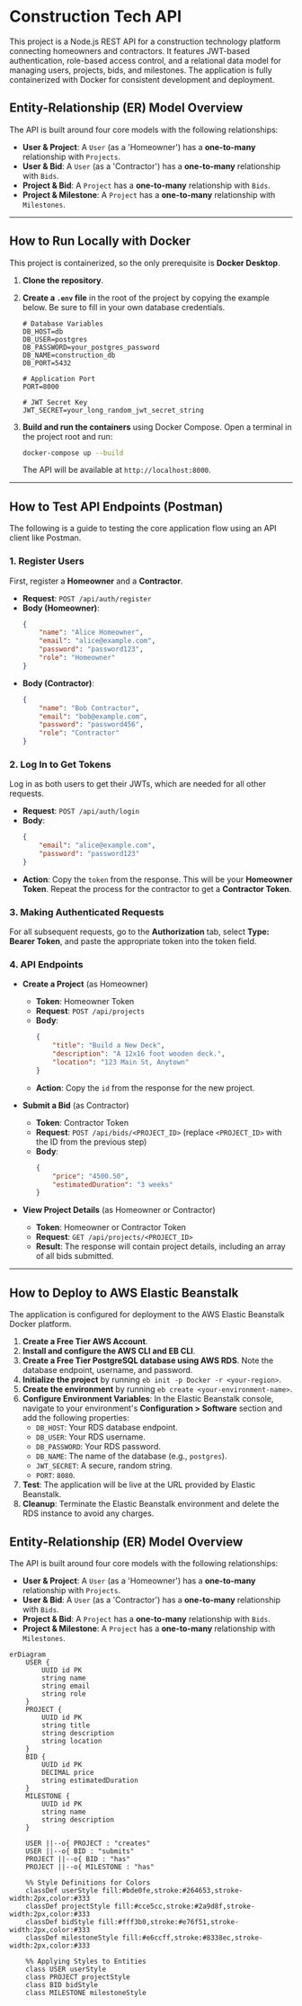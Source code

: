 # Construction Tech API

This project is a Node.js REST API for a construction technology platform connecting homeowners and contractors. It features JWT-based authentication, role-based access control, and a relational data model for managing users, projects, bids, and milestones. The application is fully containerized with Docker for consistent development and deployment.

## Entity-Relationship (ER) Model Overview

The API is built around four core models with the following relationships:

* **User & Project**: A `User` (as a 'Homeowner') has a **one-to-many** relationship with `Projects`.
* **User & Bid**: A `User` (as a 'Contractor') has a **one-to-many** relationship with `Bids`.
* **Project & Bid**: A `Project` has a **one-to-many** relationship with `Bids`.
* **Project & Milestone**: A `Project` has a **one-to-many** relationship with `Milestones`.


***
## How to Run Locally with Docker

This project is containerized, so the only prerequisite is **Docker Desktop**.

1.  **Clone the repository**.

2.  **Create a `.env` file** in the root of the project by copying the example below. Be sure to fill in your own database credentials.

    ```env
    # Database Variables
    DB_HOST=db
    DB_USER=postgres
    DB_PASSWORD=your_postgres_password
    DB_NAME=construction_db
    DB_PORT=5432

    # Application Port
    PORT=8000

    # JWT Secret Key
    JWT_SECRET=your_long_random_jwt_secret_string
    ```

3.  **Build and run the containers** using Docker Compose. Open a terminal in the project root and run:
    ```bash
    docker-compose up --build
    ```
    The API will be available at `http://localhost:8000`.
***
## How to Test API Endpoints (Postman)

The following is a guide to testing the core application flow using an API client like Postman.

### 1. Register Users
First, register a **Homeowner** and a **Contractor**.

* **Request**: `POST /api/auth/register`
* **Body (Homeowner)**:
    ```json
    {
        "name": "Alice Homeowner",
        "email": "alice@example.com",
        "password": "password123",
        "role": "Homeowner"
    }
    ```
* **Body (Contractor)**:
    ```json
    {
        "name": "Bob Contractor",
        "email": "bob@example.com",
        "password": "password456",
        "role": "Contractor"
    }
    ```

### 2. Log In to Get Tokens
Log in as both users to get their JWTs, which are needed for all other requests.

* **Request**: `POST /api/auth/login`
* **Body**:
    ```json
    {
        "email": "alice@example.com",
        "password": "password123"
    }
    ```
* **Action**: Copy the `token` from the response. This will be your **Homeowner Token**. Repeat the process for the contractor to get a **Contractor Token**.

### 3. Making Authenticated Requests
For all subsequent requests, go to the **Authorization** tab, select **Type: Bearer Token**, and paste the appropriate token into the token field.

### 4. API Endpoints
* **Create a Project** (as Homeowner)
    * **Token**: Homeowner Token
    * **Request**: `POST /api/projects`
    * **Body**:
        ```json
        {
            "title": "Build a New Deck",
            "description": "A 12x16 foot wooden deck.",
            "location": "123 Main St, Anytown"
        }
        ```
    * **Action**: Copy the `id` from the response for the new project.

* **Submit a Bid** (as Contractor)
    * **Token**: Contractor Token
    * **Request**: `POST /api/bids/<PROJECT_ID>` (replace `<PROJECT_ID>` with the ID from the previous step)
    * **Body**:
        ```json
        {
            "price": "4500.50",
            "estimatedDuration": "3 weeks"
        }
        ```

* **View Project Details** (as Homeowner or Contractor)
    * **Token**: Homeowner or Contractor Token
    * **Request**: `GET /api/projects/<PROJECT_ID>`
    * **Result**: The response will contain project details, including an array of all bids submitted.
***
## How to Deploy to AWS Elastic Beanstalk

The application is configured for deployment to the AWS Elastic Beanstalk Docker platform.

1.  **Create a Free Tier AWS Account**.
2.  **Install and configure the AWS CLI and EB CLI**.
3.  **Create a Free Tier PostgreSQL database using AWS RDS**. Note the database endpoint, username, and password.
4.  **Initialize the project** by running `eb init -p Docker -r <your-region>`.
5.  **Create the environment** by running `eb create <your-environment-name>`.
6.  **Configure Environment Variables**: In the Elastic Beanstalk console, navigate to your environment's **Configuration > Software** section and add the following properties:
    * `DB_HOST`: Your RDS database endpoint.
    * `DB_USER`: Your RDS username.
    * `DB_PASSWORD`: Your RDS password.
    * `DB_NAME`: The name of the database (e.g., `postgres`).
    * `JWT_SECRET`: A secure, random string.
    * `PORT`: `8080`.
7.  **Test**: The application will be live at the URL provided by Elastic Beanstalk.
8.  **Cleanup**: Terminate the Elastic Beanstalk environment and delete the RDS instance to avoid any charges.


## Entity-Relationship (ER) Model Overview

The API is built around four core models with the following relationships:

* **User & Project**: A `User` (as a 'Homeowner') has a **one-to-many** relationship with `Projects`.
* **User & Bid**: A `User` (as a 'Contractor') has a **one-to-many** relationship with `Bids`.
* **Project & Bid**: A `Project` has a **one-to-many** relationship with `Bids`.
* **Project & Milestone**: A `Project` has a **one-to-many** relationship with `Milestones`.

```mermaid
erDiagram
    USER {
        UUID id PK
        string name
        string email
        string role
    }
    PROJECT {
        UUID id PK
        string title
        string description
        string location
    }
    BID {
        UUID id PK
        DECIMAL price
        string estimatedDuration
    }
    MILESTONE {
        UUID id PK
        string name
        string description
    }

    USER ||--o{ PROJECT : "creates"
    USER ||--o{ BID : "submits"
    PROJECT ||--o{ BID : "has"
    PROJECT ||--o{ MILESTONE : "has"

    %% Style Definitions for Colors
    classDef userStyle fill:#bde0fe,stroke:#264653,stroke-width:2px,color:#333
    classDef projectStyle fill:#cce5cc,stroke:#2a9d8f,stroke-width:2px,color:#333
    classDef bidStyle fill:#fff3b0,stroke:#e76f51,stroke-width:2px,color:#333
    classDef milestoneStyle fill:#e6ccff,stroke:#8338ec,stroke-width:2px,color:#333

    %% Applying Styles to Entities
    class USER userStyle
    class PROJECT projectStyle
    class BID bidStyle
    class MILESTONE milestoneStyle

